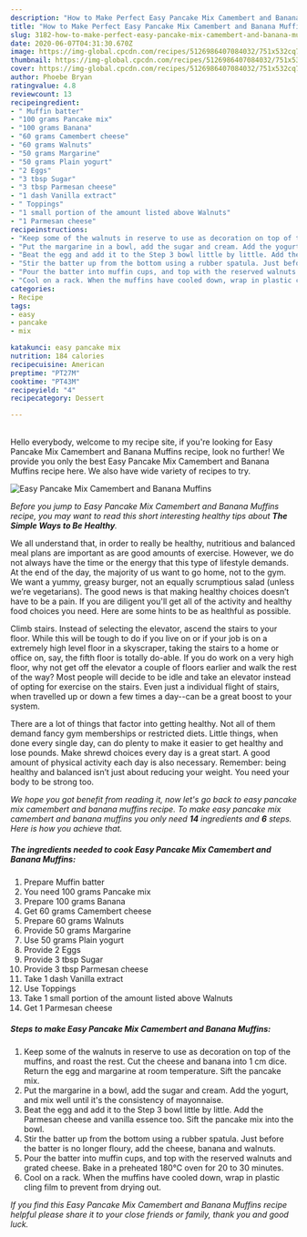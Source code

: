 ```yaml
---
description: "How to Make Perfect Easy Pancake Mix Camembert and Banana Muffins"
title: "How to Make Perfect Easy Pancake Mix Camembert and Banana Muffins"
slug: 3182-how-to-make-perfect-easy-pancake-mix-camembert-and-banana-muffins
date: 2020-06-07T04:31:30.670Z
image: https://img-global.cpcdn.com/recipes/5126986407084032/751x532cq70/easy-pancake-mix-camembert-and-banana-muffins-recipe-main-photo.jpg
thumbnail: https://img-global.cpcdn.com/recipes/5126986407084032/751x532cq70/easy-pancake-mix-camembert-and-banana-muffins-recipe-main-photo.jpg
cover: https://img-global.cpcdn.com/recipes/5126986407084032/751x532cq70/easy-pancake-mix-camembert-and-banana-muffins-recipe-main-photo.jpg
author: Phoebe Bryan
ratingvalue: 4.8
reviewcount: 13
recipeingredient:
- " Muffin batter"
- "100 grams Pancake mix"
- "100 grams Banana"
- "60 grams Camembert cheese"
- "60 grams Walnuts"
- "50 grams Margarine"
- "50 grams Plain yogurt"
- "2 Eggs"
- "3 tbsp Sugar"
- "3 tbsp Parmesan cheese"
- "1 dash Vanilla extract"
- " Toppings"
- "1 small portion of the amount listed above Walnuts"
- "1 Parmesan cheese"
recipeinstructions:
- "Keep some of the walnuts in reserve to use as decoration on top of the muffins, and roast the rest. Cut the cheese and banana into 1 cm dice. Return the egg and margarine at room temperature. Sift the pancake mix."
- "Put the margarine in a bowl, add the sugar and cream. Add the yogurt, and mix well until it&#39;s the consistency of mayonnaise."
- "Beat the egg and add it to the Step 3 bowl little by little. Add the Parmesan cheese and vanilla essence too. Sift the pancake mix into the bowl."
- "Stir the batter up from the bottom using a rubber spatula. Just before the batter is no longer floury, add the cheese, banana and walnuts."
- "Pour the batter into muffin cups, and top with the reserved walnuts and grated cheese. Bake in a preheated 180°C oven for 20 to 30 minutes."
- "Cool on a rack. When the muffins have cooled down, wrap in plastic cling film to prevent from drying out."
categories:
- Recipe
tags:
- easy
- pancake
- mix

katakunci: easy pancake mix 
nutrition: 184 calories
recipecuisine: American
preptime: "PT27M"
cooktime: "PT43M"
recipeyield: "4"
recipecategory: Dessert

---
```

<br>
Hello everybody, welcome to my recipe site, if you're looking for Easy Pancake Mix Camembert and Banana Muffins recipe, look no further! We provide you only the best Easy Pancake Mix Camembert and Banana Muffins recipe here. We also have wide variety of recipes to try.
<br>


![Easy Pancake Mix Camembert and Banana Muffins](https://img-global.cpcdn.com/recipes/5126986407084032/751x532cq70/easy-pancake-mix-camembert-and-banana-muffins-recipe-main-photo.jpg)

<i>Before you jump to Easy Pancake Mix Camembert and Banana Muffins recipe, you may want to read this short interesting healthy tips about <strong>The Simple Ways to Be Healthy</strong>.</i>

We all understand that, in order to really be healthy, nutritious and balanced meal plans are important as are good amounts of exercise. However, we do not always have the time or the energy that this type of lifestyle demands. At the end of the day, the majority of us want to go home, not to the gym. We want a yummy, greasy burger, not an equally scrumptious salad (unless we’re vegetarians). The good news is that making healthy choices doesn’t have to be a pain. If you are diligent you'll get all of the activity and healthy food choices you need. Here are some hints to be as healthful as possible.

Climb stairs. Instead of selecting the elevator, ascend the stairs to your floor. While this will be tough to do if you live on or if your job is on a extremely high level floor in a skyscraper, taking the stairs to a home or office on, say, the fifth floor is totally do-able. If you do work on a very high floor, why not get off the elevator a couple of floors earlier and walk the rest of the way? Most people will decide to be idle and take an elevator instead of opting for exercise on the stairs. Even just a individual flight of stairs, when travelled up or down a few times a day--can be a great boost to your system. 

There are a lot of things that factor into getting healthy. Not all of them demand fancy gym memberships or restricted diets. Little things, when done every single day, can do plenty to make it easier to get healthy and lose pounds. Make shrewd choices every day is a great start. A good amount of physical activity each day is also necessary. Remember: being healthy and balanced isn’t just about reducing your weight. You need your body to be strong too. 


<i>We hope you got benefit from reading it, now let's go back to easy pancake mix camembert and banana muffins recipe. To make easy pancake mix camembert and banana muffins you only need <strong>14</strong> ingredients and <strong>6</strong> steps. Here is how you achieve that.
</i>

##### The ingredients needed to cook Easy Pancake Mix Camembert and Banana Muffins:

1. Prepare  Muffin batter
1. You need 100 grams Pancake mix
1. Prepare 100 grams Banana
1. Get 60 grams Camembert cheese
1. Prepare 60 grams Walnuts
1. Provide 50 grams Margarine
1. Use 50 grams Plain yogurt
1. Provide 2 Eggs
1. Provide 3 tbsp Sugar
1. Provide 3 tbsp Parmesan cheese
1. Take 1 dash Vanilla extract
1. Use  Toppings
1. Take 1 small portion of the amount listed above Walnuts
1. Get 1 Parmesan cheese


##### Steps to make Easy Pancake Mix Camembert and Banana Muffins:

1. Keep some of the walnuts in reserve to use as decoration on top of the muffins, and roast the rest. Cut the cheese and banana into 1 cm dice. Return the egg and margarine at room temperature. Sift the pancake mix.
1. Put the margarine in a bowl, add the sugar and cream. Add the yogurt, and mix well until it&#39;s the consistency of mayonnaise.
1. Beat the egg and add it to the Step 3 bowl little by little. Add the Parmesan cheese and vanilla essence too. Sift the pancake mix into the bowl.
1. Stir the batter up from the bottom using a rubber spatula. Just before the batter is no longer floury, add the cheese, banana and walnuts.
1. Pour the batter into muffin cups, and top with the reserved walnuts and grated cheese. Bake in a preheated 180°C oven for 20 to 30 minutes.
1. Cool on a rack. When the muffins have cooled down, wrap in plastic cling film to prevent from drying out.


<i>If you find this Easy Pancake Mix Camembert and Banana Muffins recipe helpful please share it to your close friends or family, thank you and good luck.</i>
